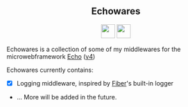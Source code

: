 <div align="center">
  <h2 align="center">
    Echowares
  </h2>

  <img height=32 src="https://forthebadge.com/images/badges/made-with-go.svg"/> <!-- Made with Go -->
  <img height=32 src="https://forthebadge.com/images/featured/featured-built-with-love.svg"/> <!-- Built with <3 -->
</div>

Echowares is a collection of some of my middlewares for the microwebframework [Echo](https://echo.labstack.com/) ([v4](https://github.com/labstack/echo))

Echowares currently contains:
- [x] Logging middleware, inspired by [Fiber](https://github.com/gofiber/fiber)'s built-in logger
- ... More will be added in the future.
